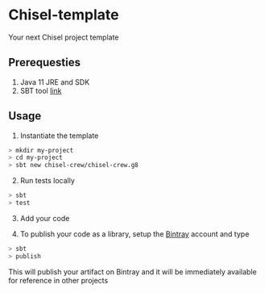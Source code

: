 # Chisel-template
Your next Chisel project template

## Prerequesties 
1. Java 11 JRE and SDK 
2. SBT tool [link](https://www.scala-sbt.org/download.html) 

## Usage 

1. Instantiate the template
```bash
> mkdir my-project
> cd my-project 
> sbt new chisel-crew/chisel-crew.g8
```

2. Run tests locally 
```bash
> sbt 
> test
```

3. Add your code

4. To publish your code as a library, setup the [Bintray](https://bintray.com/) account and type 
```bash
> sbt 
> publish
```
This will publish your artifact on Bintray and it will be immediately available for reference in other projects
